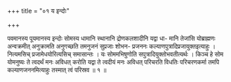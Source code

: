 +++
title = "०१ य इन्दोः"

+++

पवमानस्य पूयमानस्य इन्दोः सोमस्य धामानि स्थानानि द्रोणकलशादीनि यद्वा धा- मानि तेजांसि योब्राह्मणः अन्वक्रमीत् अनुक्रामति अनुगच्छति तमनुजनं सुप्रजाः शोभन- प्रजननः कल्याणपुत्रादिप्रजायुक्तइत्याहुः । नित्यमसिच् प्रजामेधयोरित्यसिच् समासान्तः । यः सोममभिषुणोति सपुत्रादियुक्तोभवतीत्यर्थः । किञ्च हे सोम योमनुष्यः ते त्वदर्थं मनः अविधत् करोति यद्वा ते त्वदीयं मनः अविधत् परिचरति विधतिः परिचरणकर्मा तमपि कल्याणजननमित्याहुः तस्मात् त्वं परिस्रव ॥ १ ॥